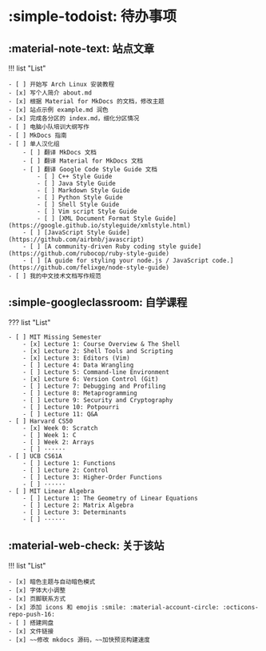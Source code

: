 # :simple-todoist: 待办事项

## :material-note-text: 站点文章

!!! list "List"

	- [ ] 开始写 Arch Linux 安装教程
	- [x] 写个人简介 about.md
	- [x] 根据 Material for MkDocs 的文档，修改主题
	- [x] 站点示例 example.md 润色
	- [x] 完成各分区的 index.md，细化分区情况
	- [ ] 电脑小队培训大纲写作
	- [ ] MkDocs 指南
	- [ ] 单人汉化组
		- [ ] 翻译 MkDocs 文档
		- [ ] 翻译 Material for MkDocs 文档
		- [ ] 翻译 Google Code Style Guide 文档
			- [ ] C++ Style Guide
			- [ ] Java Style Guide
			- [ ] Markdown Style Guide
			- [ ] Python Style Guide
			- [ ] Shell Style Guide
			- [ ] Vim script Style Guide
			- [ ] [XML Document Format Style Guide](https://google.github.io/styleguide/xmlstyle.html)
		- [ ] [JavaScript Style Guide](https://github.com/airbnb/javascript)
		- [ ] [A community-driven Ruby coding style guide](https://github.com/rubocop/ruby-style-guide)
		- [ ] [A guide for styling your node.js / JavaScript code.](https://github.com/felixge/node-style-guide)
	- [ ] 我的中文技术文档写作规范

## :simple-googleclassroom: 自学课程

??? list "List"

	- [ ] MIT Missing Semester
		- [x] Lecture 1: Course Overview & The Shell
		- [x] Lecture 2: Shell Tools and Scripting
		- [x] Lecture 3: Editors (Vim)
		- [ ] Lecture 4: Data Wrangling
		- [ ] Lecture 5: Command-line Environment
		- [x] Lecture 6: Version Control (Git)
		- [ ] Lecture 7: Debugging and Profiling
		- [ ] Lecture 8: Metaprogramming
		- [ ] Lecture 9: Security and Cryptography
		- [ ] Lecture 10: Potpourri
		- [ ] Lecture 11: Q&A
	- [ ] Harvard CS50
		- [x] Week 0: Scratch
		- [ ] Week 1: C
		- [ ] Week 2: Arrays
		- [ ] ······
	- [ ] UCB CS61A
		- [ ] Lecture 1: Functions
		- [ ] Lecture 2: Control
		- [ ] Lecture 3: Higher-Order Functions
		- [ ] ······
	- [ ] MIT Linear Algebra
		- [ ] Lecture 1: The Geometry of Linear Equations
		- [ ] Lecture 2: Matrix Algebra
		- [ ] Lecture 3: Determinants
		- [ ] ······

## :material-web-check: 关于该站

!!! list "List"

	- [x] 暗色主题与自动暗色模式
	- [x] 字体大小调整
	- [x] 页脚联系方式
	- [x] 添加 icons 和 emojis :smile: :material-account-circle: :octicons-repo-push-16:
	- [ ] 搭建网盘
	- [x] 文件链接
	- [x] ~~修改 mkdocs 源码，~~加快预览构建速度